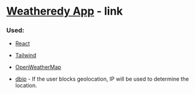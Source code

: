 # [Weatheredy App](https://weatheredy.vercel.app/) - link

### Used:

- [React](https://reactjs.org/)
- [Tailwind](https://tailwindcss.com/)

- [OpenWeatherMap](https://openweathermap.org/)
- [dbip](https://api.db-ip.com) - If the user blocks geolocation, IP will be used to determine the location.
